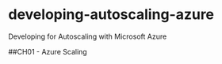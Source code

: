# developing-autoscaling-azure
Developing for Autoscaling with Microsoft Azure

##CH01 - Azure Scaling